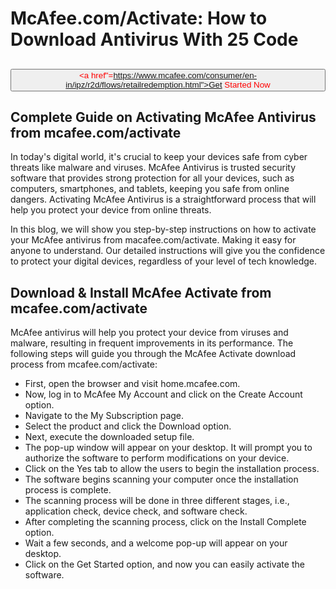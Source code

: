 # McAfee.com/Activate: How to Download Antivirus With 25 Code
## <button style="color:red;"><a href"=https://www.mcafee.com/consumer/en-in/ipz/r2d/flows/retailredemption.html">Get Started Now</a></button>

## Complete Guide on Activating McAfee Antivirus from mcafee.com/activate
In today's digital world, it's crucial to keep your devices safe from cyber threats like malware and viruses. McAfee Antivirus is trusted security software that provides strong protection for all your devices, such as computers, smartphones, and tablets, keeping you safe from online dangers. Activating McAfee Antivirus is a straightforward process that will help you protect your device from online threats. 

In this blog, we will show you step-by-step instructions on how to activate your McAfee antivirus from macafee.com/activate. Making it easy for anyone to understand. Our detailed instructions will give you the confidence to protect your digital devices, regardless of your level of tech knowledge. 

## Download & Install McAfee Activate from mcafee.com/activate 
McAfee antivirus will help you protect your device from viruses and malware, resulting in frequent improvements in its performance. The following steps will guide you through the McAfee Activate download process from mcafee.com/activate:

<ul><li>First, open the browser and visit home.mcafee.com.</li>
<li>Now, log in to McAfee My Account and click on the Create Account option.</li>
<li>Navigate to the My Subscription page.</li>
<li>Select the product and click the Download option.</li>
<li>Next, execute the downloaded setup file.</li>
<li>The pop-up window will appear on your desktop. It will prompt you to authorize the software to perform modifications on your device.</li>
<li>Click on the Yes tab to allow the users to begin the installation process.</li>
<li>The software begins scanning your computer once the installation process is complete.</li>
<li>The scanning process will be done in three different stages, i.e., application check, device check, and software check.</li>
<li>After completing the scanning process, click on the Install Complete option.</li>
<li>Wait a few seconds, and a welcome pop-up will appear on your desktop.</li>
<li>Click on the Get Started option, and now you can easily activate the software.</li></ul>


